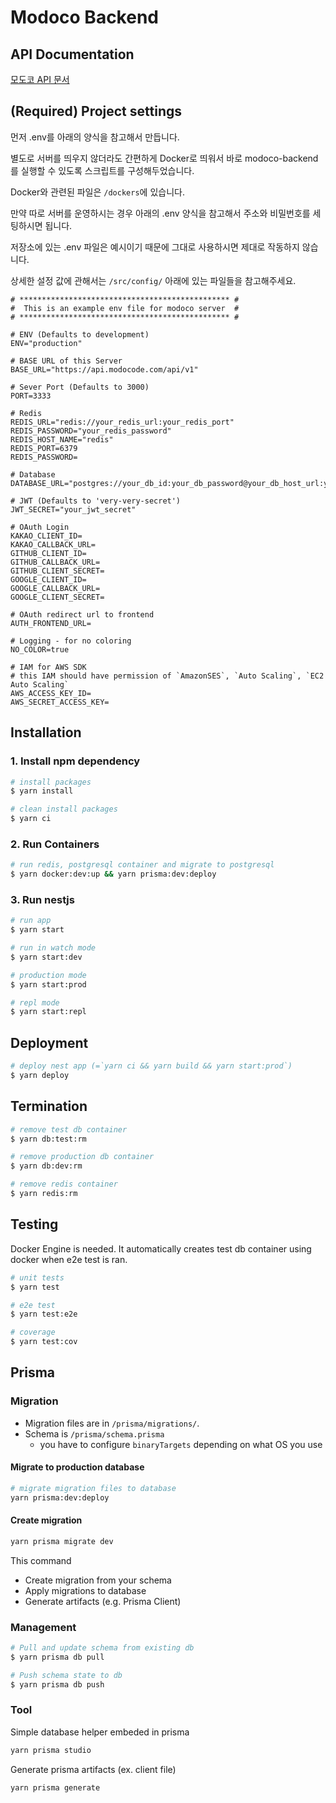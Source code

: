 # Modoco Backend

## API Documentation

[모도코 API 문서](https://api.modocode.com/docs)

## (Required) Project settings

먼저 .env를 아래의 양식을 참고해서 만듭니다.

별도로 서버를 띄우지 않더라도 간편하게 Docker로 띄워서 바로 modoco-backend를 실행할 수 있도록 스크립트를 구성해두었습니다.

Docker와 관련된 파일은 `/dockers`에 있습니다.

만약 따로 서버를 운영하시는 경우 아래의 .env 양식을 참고해서 주소와 비밀번호를 세팅하시면 됩니다.

저장소에 있는 .env 파일은 예시이기 때문에 그대로 사용하시면 제대로 작동하지 않습니다.

상세한 설정 값에 관해서는 `/src/config/` 아래에 있는 파일들을 참고해주세요.

```env
# *********************************************** #
#  This is an example env file for modoco server  #
# *********************************************** #

# ENV (Defaults to development)
ENV="production"

# BASE URL of this Server
BASE_URL="https://api.modocode.com/api/v1"

# Sever Port (Defaults to 3000)
PORT=3333

# Redis
REDIS_URL="redis://your_redis_url:your_redis_port"
REDIS_PASSWORD="your_redis_password"
REDIS_HOST_NAME="redis"
REDIS_PORT=6379
REDIS_PASSWORD=

# Database
DATABASE_URL="postgres://your_db_id:your_db_password@your_db_host_url:your_postgres_port"

# JWT (Defaults to 'very-very-secret')
JWT_SECRET="your_jwt_secret"

# OAuth Login
KAKAO_CLIENT_ID=
KAKAO_CALLBACK_URL=
GITHUB_CLIENT_ID=
GITHUB_CALLBACK_URL=
GITHUB_CLIENT_SECRET=
GOOGLE_CLIENT_ID=
GOOGLE_CALLBACK_URL=
GOOGLE_CLIENT_SECRET=

# OAuth redirect url to frontend
AUTH_FRONTEND_URL=

# Logging - for no coloring
NO_COLOR=true

# IAM for AWS SDK
# this IAM should have permission of `AmazonSES`, `Auto Scaling`, `EC2 Auto Scaling`
AWS_ACCESS_KEY_ID=
AWS_SECRET_ACCESS_KEY=
```

## Installation

### 1. Install npm dependency

```bash
# install packages
$ yarn install

# clean install packages
$ yarn ci
```

### 2. Run Containers

```bash
# run redis, postgresql container and migrate to postgresql
$ yarn docker:dev:up && yarn prisma:dev:deploy
```

### 3. Run nestjs

```bash
# run app
$ yarn start

# run in watch mode
$ yarn start:dev

# production mode
$ yarn start:prod

# repl mode
$ yarn start:repl
```

## Deployment

```bash
# deploy nest app (=`yarn ci && yarn build && yarn start:prod`)
$ yarn deploy
```

## Termination

```bash
# remove test db container
$ yarn db:test:rm

# remove production db container
$ yarn db:dev:rm

# remove redis container
$ yarn redis:rm
```

## Testing

Docker Engine is needed.
It automatically creates test db container using docker when e2e test is ran.

```bash
# unit tests
$ yarn test

# e2e test
$ yarn test:e2e

# coverage
$ yarn test:cov
```

## Prisma

### Migration

- Migration files are in `/prisma/migrations/`.
- Schema is `/prisma/schema.prisma`
  - you have to configure `binaryTargets` depending on what OS you use

#### Migrate to production database

```bash
# migrate migration files to database
yarn prisma:dev:deploy
```

#### Create migration

```bash
yarn prisma migrate dev
```

This command

- Create migration from your schema
- Apply migrations to database
- Generate artifacts (e.g. Prisma Client)

### Management

```bash
# Pull and update schema from existing db
$ yarn prisma db pull

# Push schema state to db
$ yarn prisma db push
```

### Tool

Simple database helper embeded in prisma

```bash
yarn prisma studio
```

Generate prisma artifacts (ex. client file)

```bash
yarn prisma generate
```
